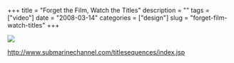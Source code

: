 +++
title = "Forget the Film, Watch the Titles"
description = ""
tags = ["video"]
date = "2008-03-14"
categories = ["design"]
slug = "forget-film-watch-titles"
+++


 

  <div id="screens-thumbs" class="clearfix">
    <div class="txt-center" id="design-submission"><a href="http://www.submarinechannel.com/titlesequences/index.jsp"><img id='bluga-thumbnail-809' class='bluga-thumbnail large' src='http://media.konigi.com/bluga/
wt47f278ff46501_0.jpg'/></a></div>  
  </div>   
<p><a href="http://www.submarinechannel.com/titlesequences/index.jsp">http://www.submarinechannel.com/titlesequences/index.jsp</a></p>





